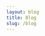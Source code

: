```yaml
---
layout: blog
title: Blog
slug: /blog
---
```


<!-- Make a title or comment here if you want to -->
<br />
